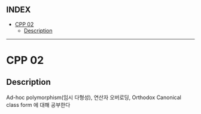 ## INDEX

- [CPP 02](#cpp-02)
	- [Description](#description)

---
# CPP 02

## Description

Ad-hoc polymorphism(임시 다형성), 연산자 오버로딩, Orthodox Canonical class form 에 대해 공부한다   

